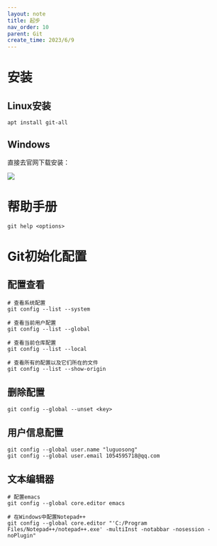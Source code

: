 ```yaml
---
layout: note
title: 起步
nav_order: 10
parent: Git
create_time: 2023/6/9
---
```


# 安装

## Linux安装

```shell
apt install git-all
```

## Windows

直接去官网下载安装：

![](https://cdn.jsdelivr.net/gh/luguosong/images@master/blog-img/202306280959676-git-windows%E5%AE%89%E8%A3%85%E5%8C%85%E4%B8%8B%E8%BD%BD.png)


# 帮助手册

```shell
git help <options>
```

# Git初始化配置

## 配置查看

```shell
# 查看系统配置
git config --list --system

# 查看当前用户配置
git config --list --global

# 查看当前仓库配置
git config --list --local

# 查看所有的配置以及它们所在的文件
git config --list --show-origin
```

## 删除配置

```shell
git config --global --unset <key>
```

## 用户信息配置

```shell
git config --global user.name "luguosong"
git config --global user.email 1054595718@qq.com
```

## 文本编辑器

```shell
# 配置emacs
git config --global core.editor emacs

# 在Windows中配置Notepad++
git config --global core.editor "'C:/Program Files/Notepad++/notepad++.exe' -multiInst -notabbar -nosession -noPlugin"
```
